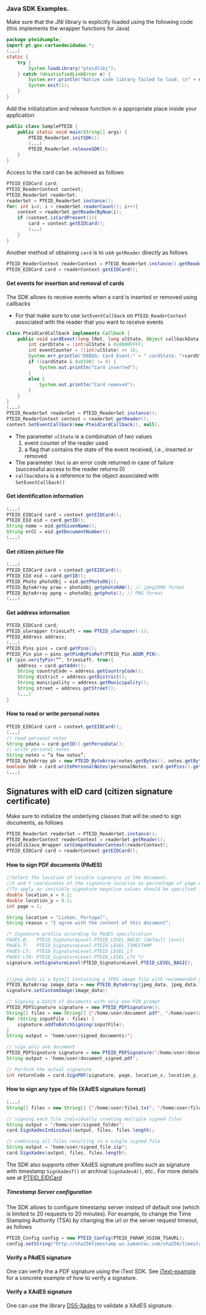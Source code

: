 ### Java SDK Examples.
Make sure that the JNI library is explicitly loaded using the following code (this implements the wrapper functions for Java)
```java
package pteidsample;
import pt.gov.cartaodecidadao.*;
(...)
static {
    try {
        System.loadLibrary("pteidlibj");
    } catch (UnsatisfiedLinkError e) {
        System.err.println("Native code library failed to load. \n" + e);
        System.exit(1);
    }
}
```

Add the initialization and release function in a appropriate place inside your application
```java
public class SamplePTEID {
    public static void main(String[] args) {
        PTEID_ReaderSet.initSDK();
        (...)
        PTEID_ReaderSet.releaseSDK();
    }
}
```

Access to the card can be achieved as follows
```java
PTEID_EIDCard card;
PTEID_ReaderContext context;
PTEID_ReaderSet readerSet;
readerSet = PTEID_ReaderSet.instance();
for( int i=0; i < readerSet.readerCount(); i++){
    context = readerSet.getReaderByNum(i);
    if (context.isCardPresent()){
        card = context.getEIDCard();
        (...)
    }
}
```
Another method of obtaining `card` is to use `getReader` directly as follows
```java
PTEID_ReaderContext readerContext = PTEID_ReaderSet.instance().getReader();
PTEID_EIDCard card = readerContext.getEIDCard();
```

#### Get events for insertion and removal of cards
The SDK allows to receive events when a card is inserted or removed using callbacks
- For that make sure to use `SetEventCallback` on `PTEID_ReaderContext` associated with the reader that you want to receive events

```java
class PteidCardCallback implements Callback {
    public void cardEvent(long lRet, long ulState, Object callbackData) {
        int cardState = (int)ulState & 0x0000FFFF;
        int eventCounter = ((int)ulState) >> 16;
        System.err.println("DEBUG: Card Event:" + " cardState: "+cardState + " Event Counter: "+ eventCounter);
        if ((cardState & 0x0100) != 0) {
            System.out.println("Card inserted");
        }
        else {
            System.out.println("Card removed");
        }
    }
}
(...)
PTEID_ReaderSet readerSet = PTEID_ReaderSet.instance();
PTEID_ReaderContext context = readerSet.getReader();
context.SetEventCallback(new PteidCardCallback(), null);
```

- The parameter `ulState` is a combination of two values
    1. event counter of the reader used
    2. a flag that contains the state of the event received, i.e., inserted or removed 
- The parameter `lRet` is an error code returned in case of failure (successful access to the reader returns 0)
- `callbackData` is a reference to the object associated with `SetEventCallback()`

#### Get identification information


```java
(...)
PTEID_EIDCard card = context.getEIDCard();
PTEID_EId eid = card.getID();
String nome = eid.getGivenName();
String nrCC = eid.getDocumentNumber();
(...)
```

#### Get citizen picture file


```java
(...)
PTEID_EIDCard card = context.getEIDCard();
PTEID_EId eid = card.getID();
PTEID_Photo photoObj = eid.getPhotoObj();
PTEID_ByteArray praw = photoObj.getphotoRAW(); // jpeg2000 format 
PTEID_ByteArray ppng = photoObj.getphoto(); // PNG format
(...)
```

#### Get address information


```java
PTEID_EIDCard card;
PTEID_ulwrapper triesLeft = new PTEID_ulwrapper(-1);
PTEID_Address address;
(...)
PTEID_Pins pins = card.getPins();
PTEID_Pin pin = pins.getPinByPinRef(PTEID_Pin.ADDR_PIN);
if (pin.verifyPin(“”, triesLeft, true){
    address = card.getAddr();
    String countryCode = address.getCountryCode();
    String district = address.getDistrict();
    String municipality = address.getMunicipality();
    String street = address.getStreet();
    (...)
}
```

#### How to read or write personal notes


```java
PTEID_EIDCard card = context.getEIDCard();
(...)
// read personal notes
String pdata = card.getID().getPersoData();
// write personal notes
String notes = “a few notes”;
PTEID_ByteArray pb = new PTEID_ByteArray(notes.getBytes(), notes.getBytes().length);
boolean bOk = card.writePersonalNotes(personalNotes, card.getPins().getPinByPinRef(PTEID_Pin.AUTH_PIN));
(...)
```




## Signatures with eID card (citizen signature certificate)
Make sure to initialize the underlying classes that will be used to sign documents, as follows
```java
PTEID_ReaderSet readerSet = PTEID_ReaderSet.instance();
PTEID_ReaderContext readerContext = readerSet.getReader();
pteidlibJava_Wrapper.setCompatReaderContext(readerContext);
PTEID_EIDCard card = readerContext.getEIDCard();
```
#### How to sign PDF documents (PAdES)


```java
//Select the location of visible signature in the document.
//X and Y coordinates of the signature location as percentage of page width and height [0-1]
//To apply an invisible signature negative values should be specified for both parameters, e.g. -1
double location_x = 0.2;
double location_y = 0.2;
int page = 1;

String location = "Lisbon, Portugal"; 
String reason = "I agree with the content of this document";

/* Signature profile according to PAdES specification
PAdES-B:   PTEID_SignatureLevel.PTEID_LEVEL_BASIC (default level)
PAdES-T:   PTEID_SignatureLevel.PTEID_LEVEL_TIMESTAMP
PAdES-LT:  PTEID_SignatureLevel.PTEID_LEVEL_LT
PAdES-LTA: PTEID_SignatureLevel.PTEID_LEVEL_LTV */
signature.setSignatureLevel(PTEID_SignatureLevel.PTEID_LEVEL_BASIC);


//jpeg_data is a byte[] containing a JPEG image file with recommended dimensions 185x41 px
PTEID_ByteArray image_data = new PTEID_ByteArray(jpeg_data, jpeg_data.length);
signature.setCustomImage(image_data);

// Signing a batch of documents with only one PIN prompt
PTEID_PDFSignature signature = new PTEID_PDFSignature();
String[] files = new String[] {'/home/user/document.pdf', '/home/user/another_document.pdf'};
for (String inputFile : files) {
    signature.addToBatchSigning(inputFile);
}
String output = 'home/user/signed_documents/';

// sign only one document
PTEID_PDFSignature signature = new PTEID_PDFSignature('/home/user/document.pdf');
String output = 'home/user/document_signed.pdf';

// Perform the actual signature
int returnCode = card.SignPDF(signature, page, location_x, location_y, location, reason, output);

```

#### How to sign any type of file (XAdES signature format)


```java
(...)
String[] files = new String[] {'/home/user/file1.txt', '/home/user/file2.txt'};

// signing each file individually creating multiple signed files
String output = '/home/user/signed_folder';
card.SignXadesIndividual(output, files, files.length);

// combining all files resulting in a single signed file
String output = 'home/user/signed_file.zip';
card.SignXades(output, files, files.length);

```
The SDK also supports other XAdES signature profiles such as signature with timestamp `SignXadesT()` or archival `SignXadesA()`, etc..
For more details see at [PTEID_EIDCard](./classpt_1_1gov_1_1cartaodecidadao_1_1PTEID__EIDCard.html) 


##### Timestamp Server configuration 
The SDK allows to configure timestamp server instead of default one (which is limited to 20 requests to 20 minutes).
For example, to change the Time Stamping Authority (TSA) by changing the url or the server request timeout, as follows
```java
PTEID_Config config = new PTEID_Config(PTEID_PARAM_XSIGN_TSAURL);
config.setString("http://sha256timestamp.ws.symantec.com/sha256/timestamp"); //use a third party TSA

```

#### Verify a PAdES signature 

One can verify the a PDF signature using the iText SDK.
See [iText-example](https://github.com/itext/i7js-samples/tree/master/publications/signatures/src/test/java/com/itextpdf/samples/signatures/chapter05) for a concrete example of how to verify a signature.


#### Verify a XAdES signature

One can use the library [DSS-Xades](https://github.com/esig/dss/tree/master/dss-xades)  to validate a XAdES signature.
